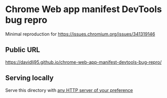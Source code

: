 # Chrome Web app manifest DevTools bug repro
Minimal reproduction for https://issues.chromium.org/issues/341319146

## Public URL
https://davidlj95.github.io/chrome-web-app-manifest-devtools-bug-repro/

## Serving locally
Serve this directory with [any HTTP server of your preference](https://gist.github.com/willurd/5720255)